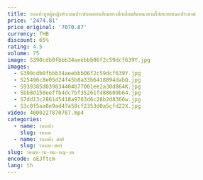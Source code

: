 ```yaml
---
title: รองเท้าบูทผู้หญิงหัวกลมประดับพลอยเทียมทรงสี่เหลี่ยมส้นหนาสวมใส่สบายอเนกประสงค์
price: '2474.81'
price_original: '7070.87'
currency: THB
discount: 65%
rating: 4.5
volume: 75
image: S390cdb0fbbb34aeebbb06f2c59dcf639Y.jpg
images:
  - S390cdb0fbbb34aeebbb06f2c59dcf639Y.jpg
  - S25496c8e05d24f45b8a33b6418894dabQ.jpg
  - S939385d039834404b77001ee2a30d864K.jpg
  - Sbb8d150eeffb4dc7bf35261f488609b64.jpg
  - S7dd13c286145418a9763d6c28b2d8366w.jpg
  - S3c0f5aa8e9ad47a58cf2353d0a5cfd22X.jpg
video: 4000227870787.mp4
categories:
  - name: รองเท้า
    slug: รองเท
  - name: รองเท้า สตรี
    slug: รองเท-สตร
slug: รองเท-าบ-ทผ-หญ-งห
encode: oEJftcm
lang: th
---
```

  